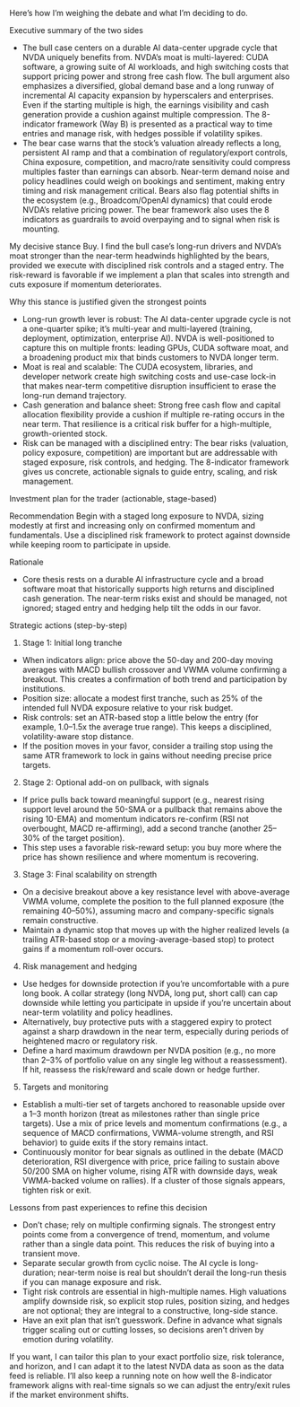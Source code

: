 Here’s how I’m weighing the debate and what I’m deciding to do.

Executive summary of the two sides
- The bull case centers on a durable AI data-center upgrade cycle that NVDA uniquely benefits from. NVDA’s moat is multi-layered: CUDA software, a growing suite of AI workloads, and high switching costs that support pricing power and strong free cash flow. The bull argument also emphasizes a diversified, global demand base and a long runway of incremental AI capacity expansion by hyperscalers and enterprises. Even if the starting multiple is high, the earnings visibility and cash generation provide a cushion against multiple compression. The 8-indicator framework (Way B) is presented as a practical way to time entries and manage risk, with hedges possible if volatility spikes.
- The bear case warns that the stock’s valuation already reflects a long, persistent AI ramp and that a combination of regulatory/export controls, China exposure, competition, and macro/rate sensitivity could compress multiples faster than earnings can absorb. Near-term demand noise and policy headlines could weigh on bookings and sentiment, making entry timing and risk management critical. Bears also flag potential shifts in the ecosystem (e.g., Broadcom/OpenAI dynamics) that could erode NVDA’s relative pricing power. The bear framework also uses the 8 indicators as guardrails to avoid overpaying and to signal when risk is mounting.

My decisive stance
Buy. I find the bull case’s long-run drivers and NVDA’s moat stronger than the near-term headwinds highlighted by the bears, provided we execute with disciplined risk controls and a staged entry. The risk-reward is favorable if we implement a plan that scales into strength and cuts exposure if momentum deteriorates.

Why this stance is justified given the strongest points
- Long-run growth lever is robust: The AI data-center upgrade cycle is not a one-quarter spike; it’s multi-year and multi-layered (training, deployment, optimization, enterprise AI). NVDA is well-positioned to capture this on multiple fronts: leading GPUs, CUDA software moat, and a broadening product mix that binds customers to NVDA longer term.
- Moat is real and scalable: The CUDA ecosystem, libraries, and developer network create high switching costs and use-case lock-in that makes near-term competitive disruption insufficient to erase the long-run demand trajectory.
- Cash generation and balance sheet: Strong free cash flow and capital allocation flexibility provide a cushion if multiple re-rating occurs in the near term. That resilience is a critical risk buffer for a high-multiple, growth-oriented stock.
- Risk can be managed with a disciplined entry: The bear risks (valuation, policy exposure, competition) are important but are addressable with staged exposure, risk controls, and hedging. The 8-indicator framework gives us concrete, actionable signals to guide entry, scaling, and risk management.

Investment plan for the trader (actionable, stage-based)

Recommendation
Begin with a staged long exposure to NVDA, sizing modestly at first and increasing only on confirmed momentum and fundamentals. Use a disciplined risk framework to protect against downside while keeping room to participate in upside.

Rationale
- Core thesis rests on a durable AI infrastructure cycle and a broad software moat that historically supports high returns and disciplined cash generation. The near-term risks exist and should be managed, not ignored; staged entry and hedging help tilt the odds in our favor.

Strategic actions (step-by-step)

1) Stage 1: Initial long tranche
- When indicators align: price above the 50-day and 200-day moving averages with MACD bullish crossover and VWMA volume confirming a breakout. This creates a confirmation of both trend and participation by institutions.
- Position size: allocate a modest first tranche, such as 25% of the intended full NVDA exposure relative to your risk budget.
- Risk controls: set an ATR-based stop a little below the entry (for example, 1.0–1.5x the average true range). This keeps a disciplined, volatility-aware stop distance.
- If the position moves in your favor, consider a trailing stop using the same ATR framework to lock in gains without needing precise price targets.

2) Stage 2: Optional add-on on pullback, with signals
- If price pulls back toward meaningful support (e.g., nearest rising support level around the 50-SMA or a pullback that remains above the rising 10-EMA) and momentum indicators re-confirm (RSI not overbought, MACD re-affirming), add a second tranche (another 25–30% of the target position).
- This step uses a favorable risk-reward setup: you buy more where the price has shown resilience and where momentum is recovering.

3) Stage 3: Final scalability on strength
- On a decisive breakout above a key resistance level with above-average VWMA volume, complete the position to the full planned exposure (the remaining 40–50%), assuming macro and company-specific signals remain constructive.
- Maintain a dynamic stop that moves up with the higher realized levels (a trailing ATR-based stop or a moving-average-based stop) to protect gains if a momentum roll-over occurs.

4) Risk management and hedging
- Use hedges for downside protection if you’re uncomfortable with a pure long book. A collar strategy (long NVDA, long put, short call) can cap downside while letting you participate in upside if you’re uncertain about near-term volatility and policy headlines.
- Alternatively, buy protective puts with a staggered expiry to protect against a sharp drawdown in the near term, especially during periods of heightened macro or regulatory risk.
- Define a hard maximum drawdown per NVDA position (e.g., no more than 2–3% of portfolio value on any single leg without a reassessment). If hit, reassess the risk/reward and scale down or hedge further.

5) Targets and monitoring
- Establish a multi-tier set of targets anchored to reasonable upside over a 1–3 month horizon (treat as milestones rather than single price targets). Use a mix of price levels and momentum confirmations (e.g., a sequence of MACD confirmations, VWMA-volume strength, and RSI behavior) to guide exits if the story remains intact.
- Continuously monitor for bear signals as outlined in the debate (MACD deterioration, RSI divergence with price, price failing to sustain above 50/200 SMA on higher volume, rising ATR with downside days, weak VWMA-backed volume on rallies). If a cluster of those signals appears, tighten risk or exit.

Lessons from past experiences to refine this decision
- Don’t chase; rely on multiple confirming signals. The strongest entry points come from a convergence of trend, momentum, and volume rather than a single data point. This reduces the risk of buying into a transient move.
- Separate secular growth from cyclic noise. The AI cycle is long-duration; near-term noise is real but shouldn’t derail the long-run thesis if you can manage exposure and risk.
- Tight risk controls are essential in high-multiple names. High valuations amplify downside risk, so explicit stop rules, position sizing, and hedges are not optional; they are integral to a constructive, long-side stance.
- Have an exit plan that isn’t guesswork. Define in advance what signals trigger scaling out or cutting losses, so decisions aren’t driven by emotion during volatility.

If you want, I can tailor this plan to your exact portfolio size, risk tolerance, and horizon, and I can adapt it to the latest NVDA data as soon as the data feed is reliable. I’ll also keep a running note on how well the 8-indicator framework aligns with real-time signals so we can adjust the entry/exit rules if the market environment shifts.